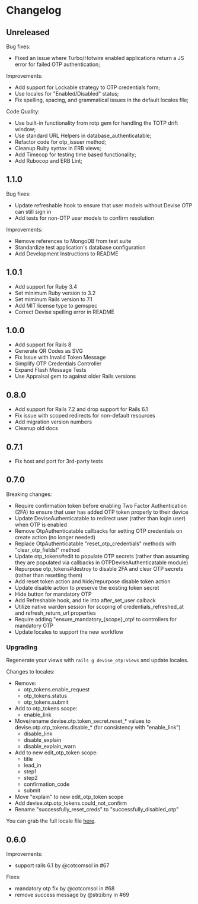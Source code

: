 # Changelog

## Unreleased
Bug fixes:
- Fixed an issue where Turbo/Hotwire enabled applications return a JS error for failed OTP authentication;

Improvements:
- Add support for Lockable strategy to OTP credentials form;
- Use locales for "Enabled/Disabled" status;
- Fix spelling, spacing, and grammatical issues in the default locales file;

Code Quality:
- Use built-in functionality from rotp gem for handling the TOTP drift window;
- Use standard URL Helpers in database\_authenticatable;
- Refactor code for otp\_issuer method;
- Cleanup Ruby syntax in ERB views;
- Add Timecop for testing time based functionality;
- Add Rubocop and ERB Lint;

## 1.1.0

Bug fixes:
- Update refreshable hook to ensure that user models without Devise OTP can still sign in
- Add tests for non-OTP user models to confirm resolution

Improvements:
- Remove references to MongoDB from test suite
- Standardize test application's database configuration
- Add Development Instructions to README

## 1.0.1
- Add support for Ruby 3.4
- Set minimum Ruby version to 3.2
- Set miminum Rails version to 7.1
- Add MIT license type to gemspec
- Correct Devise spelling error in README

## 1.0.0
- Add support for Rails 8
- Generate QR Codes as SVG
- Fix Issue with Invalid Token Message
- Simplify OTP Credentials Controller
- Expand Flash Message Tests
- Use Appraisal gem to against older Rails versions

## 0.8.0
- Add support for Rails 7.2 and drop support for Rails 6.1
- Fix issue with scoped redirects for non-default resources
- Add migration version numbers
- Cleanup old docs

## 0.7.1
- Fix host and port for 3rd-party tests

## 0.7.0

Breaking changes:

- Require confirmation token before enabling Two Factor Authentication (2FA) to ensure that user has added OTP token properly to their device
- Update DeviseAuthenticatable to redirect user (rather than login user) when OTP is enabled
- Remove OtpAuthenticatable callbacks for setting OTP credentials on create action (no longer needed)
- Replace OtpAuthenticatable "reset_otp_credentials" methods with "clear_otp_fields!" method
- Update otp_tokens#edit to populate OTP secrets (rather than assuming they are populated via callbacks in OTPDeviseAuthenticatable module)
- Repurpose otp_tokens#destroy to disable 2FA and clear OTP secrets (rather than resetting them)
- Add reset token action and hide/repurpose disable token action
- Update disable action to preserve the existing token secret
- Hide button for mandatory OTP
- Add Refreshable hook, and tie into after\_set\_user calback
- Utilize native warden session for scoping of credentials\_refreshed\_at and refresh\_return\_url properties
- Require adding "ensure\_mandatory\_{scope}\_otp! to controllers for mandatory OTP
- Update locales to support the new workflow

### Upgrading

Regenerate your views with `rails g devise_otp:views` and update locales.

Changes to locales:

- Remove:
  - otp_tokens.enable_request
  - otp_tokens.status
  - otp_tokens.submit
- Add to otp_tokens scope:
  - enable_link
- Move/rename devise.otp.token_secret.reset_\* values to devise.otp.otp_tokens.disable_\* (for consistency with "enable_link")
  - disable_link
  - disable_explain
  - disable_explain_warn
- Add to new edit_otp_token scope:
  - title
  - lead_in
  - step1
  - step2
  - confirmation_code
  - submit
- Move "explain" to new edit_otp_token scope
- Add devise.otp.otp_tokens.could_not_confirm
- Rename "successfully_reset_creds" to "successfully_disabled_otp"

You can grab the full locale file [here](https://github.com/wmlele/devise-otp/blob/master/config/locales/en.yml).

## 0.6.0

Improvements:

- support rails 6.1 by @cotcomsol in #67

Fixes:

- mandatory otp fix by @cotcomsol in #68
- remove success message by @strzibny in #69
